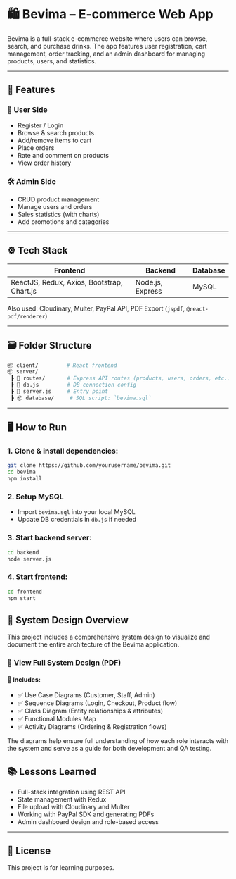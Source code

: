 
# 🛍️ Bevima – E-commerce Web App

Bevima is a full-stack e-commerce website where users can browse, search, and purchase drinks. The app features user registration, cart management, order tracking, and an admin dashboard for managing products, users, and statistics.

---

## 🧱 Features

### 👥 User Side
- Register / Login
- Browse & search products
- Add/remove items to cart
- Place orders
- Rate and comment on products
- View order history

### 🛠 Admin Side
- CRUD product management
- Manage users and orders
- Sales statistics (with charts)
- Add promotions and categories

---

## ⚙️ Tech Stack

| Frontend | Backend | Database |
|----------|---------|----------|
| ReactJS, Redux, Axios, Bootstrap, Chart.js | Node.js, Express | MySQL |

Also used: Cloudinary, Multer, PayPal API, PDF Export (`jspdf`, `@react-pdf/renderer`)

---

## 🗃️ Folder Structure

```bash
📦 client/         # React frontend
📦 server/
 ┣ 📂 routes/       # Express API routes (products, users, orders, etc.)
 ┣ 📜 db.js         # DB connection config
 ┣ 📜 server.js     # Entry point
 ┣ 📦 database/     # SQL script: `bevima.sql`
```

---

## 🖥️ How to Run

### 1. Clone & install dependencies:

```bash
git clone https://github.com/yourusername/bevima.git
cd bevima
npm install
```

### 2. Setup MySQL

- Import `bevima.sql` into your local MySQL
- Update DB credentials in `db.js` if needed

### 3. Start backend server:

```bash
cd backend
node server.js
```

### 4. Start frontend:

```bash
cd frontend
npm start
```


## 🧭 System Design Overview

This project includes a comprehensive system design to visualize and document the entire architecture of the Bevima application.

### 📄 [View Full System Design (PDF)](./bevima-diagram.pdf)

#### 📌 Includes:
- ✅ Use Case Diagrams (Customer, Staff, Admin)
- ✅ Sequence Diagrams (Login, Checkout, Product flow)
- ✅ Class Diagram (Entity relationships & attributes)
- ✅ Functional Modules Map
- ✅ Activity Diagrams (Ordering & Registration flows)

The diagrams help ensure full understanding of how each role interacts with the system and serve as a guide for both development and QA testing.


## 📚 Lessons Learned

- Full-stack integration using REST API
- State management with Redux
- File upload with Cloudinary and Multer
- Working with PayPal SDK and generating PDFs
- Admin dashboard design and role-based access

---

## 📄 License

This project is for learning purposes.


